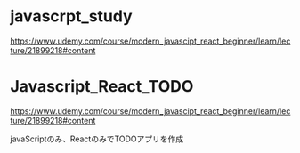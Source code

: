 # javascrpt_study
https://www.udemy.com/course/modern_javascipt_react_beginner/learn/lecture/21899218#content

# Javascript_React_TODO
https://www.udemy.com/course/modern_javascipt_react_beginner/learn/lecture/21899218#content

javaScriptのみ、ReactのみでTODOアプリを作成
